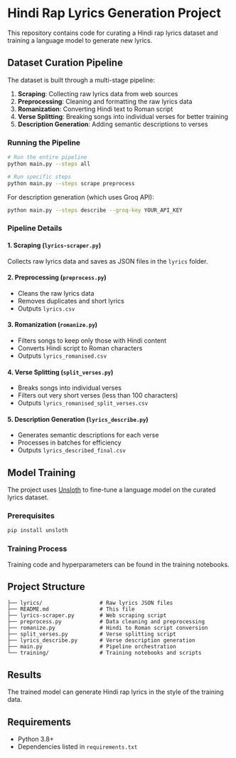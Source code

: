 # Hindi Rap Lyrics Generation Project

This repository contains code for curating a Hindi rap lyrics dataset and training a language model to generate new lyrics.

## Dataset Curation Pipeline

The dataset is built through a multi-stage pipeline:

1. **Scraping**: Collecting raw lyrics data from web sources
2. **Preprocessing**: Cleaning and formatting the raw lyrics data
3. **Romanization**: Converting Hindi text to Roman script
4. **Verse Splitting**: Breaking songs into individual verses for better training
5. **Description Generation**: Adding semantic descriptions to verses

### Running the Pipeline

```bash
# Run the entire pipeline
python main.py --steps all

# Run specific steps
python main.py --steps scrape preprocess
```

For description generation (which uses Groq API):
```bash
python main.py --steps describe --groq-key YOUR_API_KEY
```

### Pipeline Details

#### 1. Scraping (`lyrics-scraper.py`)
Collects raw lyrics data and saves as JSON files in the `lyrics` folder.

#### 2. Preprocessing (`preprocess.py`)
- Cleans the raw lyrics data
- Removes duplicates and short lyrics
- Outputs `lyrics.csv`

#### 3. Romanization (`romanize.py`)
- Filters songs to keep only those with Hindi content
- Converts Hindi script to Roman characters
- Outputs `lyrics_romanised.csv`

#### 4. Verse Splitting (`split_verses.py`)
- Breaks songs into individual verses
- Filters out very short verses (less than 100 characters)
- Outputs `lyrics_romanised_split_verses.csv`

#### 5. Description Generation (`lyrics_describe.py`)
- Generates semantic descriptions for each verse
- Processes in batches for efficiency
- Outputs `lyrics_described_final.csv`

## Model Training

The project uses [Unsloth](https://github.com/unslothai/unsloth) to fine-tune a language model on the curated lyrics dataset.

### Prerequisites

```bash
pip install unsloth
```

### Training Process

Training code and hyperparameters can be found in the training notebooks.

## Project Structure

```
├── lyrics/                  # Raw lyrics JSON files
├── README.md                # This file
├── lyrics-scraper.py        # Web scraping script
├── preprocess.py            # Data cleaning and preprocessing
├── romanize.py              # Hindi to Roman script conversion
├── split_verses.py          # Verse splitting script
├── lyrics_describe.py       # Verse description generation
├── main.py                  # Pipeline orchestration
└── training/                # Training notebooks and scripts
```

## Results

The trained model can generate Hindi rap lyrics in the style of the training data.

## Requirements

- Python 3.8+
- Dependencies listed in `requirements.txt`